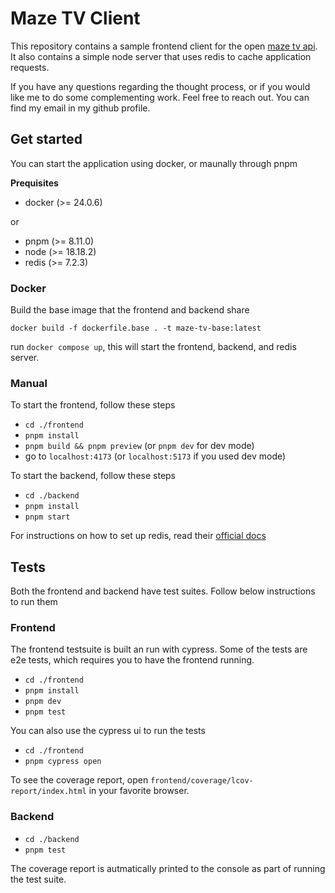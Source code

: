 # Maze TV Client

This repository contains a sample frontend client for the open [maze tv api](https://www.tvmaze.com/api). It also contains a simple node server that uses redis to cache application requests.

If you have any questions regarding the thought process, or if you would like me to do some complementing work. Feel free to reach out. You can find my email in my github profile.

## Get started

You can start the application using docker, or maunally through pnpm

**Prequisites**
* docker (>= 24.0.6)

or 

* pnpm (>= 8.11.0)
* node (>= 18.18.2)
* redis (>= 7.2.3)

### Docker

Build the base image that the frontend and backend share

`docker build -f dockerfile.base . -t maze-tv-base:latest`

run `docker compose up`, this will start the frontend, backend, and redis server.

### Manual

To start the frontend, follow these steps
- `cd ./frontend`
- `pnpm install`
- `pnpm build && pnpm preview` (or `pnpm dev` for dev mode)
- go to `localhost:4173` (or `localhost:5173` if you used dev mode)

To start the backend, follow these steps
- `cd ./backend`
- `pnpm install`
- `pnpm start`

For instructions on how to set up redis, read their [official docs](https://redis.io/docs/get-started/data-store/)

## Tests

Both the frontend and backend have test suites. Follow below instructions to run them

### Frontend

The frontend testsuite is built an run with cypress. Some of the tests are e2e tests, which requires you to have the frontend running. 

- `cd ./frontend`
- `pnpm install`
- `pnpm dev`
- `pnpm test`

You can also use the cypress ui to run the tests
- `cd ./frontend`
- `pnpm cypress open`

To see the coverage report, open `frontend/coverage/lcov-report/index.html` in your favorite browser.

### Backend

- `cd ./backend`
- `pnpm test`

The coverage report is autmatically printed to the console as part of running the test suite.